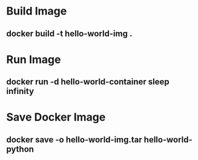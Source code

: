 # Build Image
## docker build -t hello-world-img .

# Run Image
## docker run -d hello-world-container sleep infinity

# Save Docker Image
## docker save -o hello-world-img.tar hello-world-python

